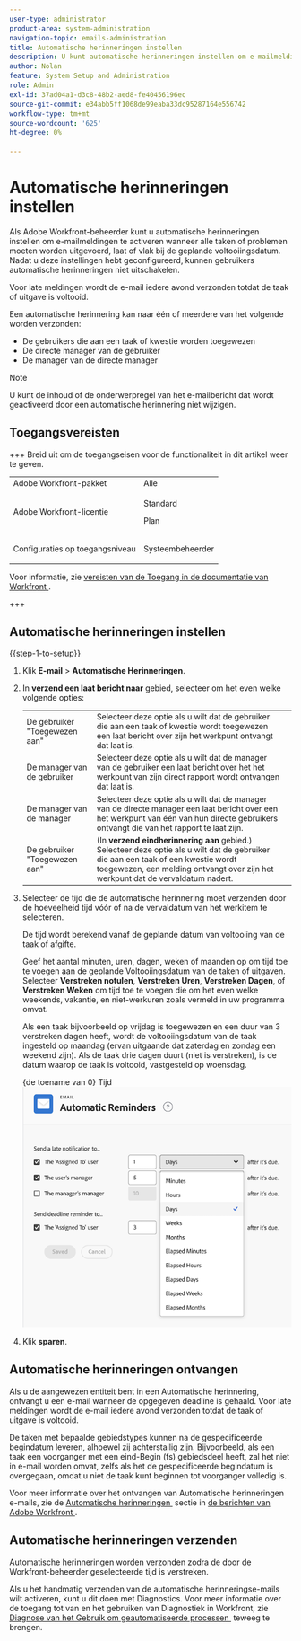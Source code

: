 ```yaml
---
user-type: administrator
product-area: system-administration
navigation-topic: emails-administration
title: Automatische herinneringen instellen
description: U kunt automatische herinneringen instellen om e-mailmeldingen te activeren wanneer alle taken of problemen opeisbaar zijn, te laat of bijna op de geplande voltooiingsdatum.
author: Nolan
feature: System Setup and Administration
role: Admin
exl-id: 37ad04a1-d3c8-48b2-aed8-fe40456196ec
source-git-commit: e34abb5ff1068de99eaba33dc95287164e556742
workflow-type: tm+mt
source-wordcount: '625'
ht-degree: 0%

---
```


# Automatische herinneringen instellen

<!--DON'T DELETE, DRAFT OR HIDE THIS ARTICLE. IT IS LINKED TO THE PRODUCT, THROUGH THE CONTEXT SENSITIVE HELP LINKS.-->

Als Adobe Workfront-beheerder kunt u automatische herinneringen instellen om e-mailmeldingen te activeren wanneer alle taken of problemen moeten worden uitgevoerd, laat of vlak bij de geplande voltooiingsdatum. Nadat u deze instellingen hebt geconfigureerd, kunnen gebruikers automatische herinneringen niet uitschakelen.

Voor late meldingen wordt de e-mail iedere avond verzonden totdat de taak of uitgave is voltooid.

Een automatische herinnering kan naar één of meerdere van het volgende worden verzonden:

* De gebruikers die aan een taak of kwestie worden toegewezen
* De directe manager van de gebruiker
* De manager van de directe manager

>[!NOTE]
>
>U kunt de inhoud of de onderwerpregel van het e-mailbericht dat wordt geactiveerd door een automatische herinnering niet wijzigen.

## Toegangsvereisten

+++ Breid uit om de toegangseisen voor de functionaliteit in dit artikel weer te geven.

<table style="table-layout:auto"> 
 <col> 
 <col> 
 <tbody> 
  <tr> 
   <td role="rowheader">Adobe Workfront-pakket</td> 
   <td>Alle</td> 
  </tr> 
  <tr> 
   <td role="rowheader">Adobe Workfront-licentie</td> 
   <td>
   <p>Standard</p>
   <p>Plan</p></td> 
  </tr> 
  <tr> 
   <td role="rowheader">Configuraties op toegangsniveau</td> 
   <td> <p>Systeembeheerder</p> </td> 
  </tr> 
 </tbody> 
</table>

Voor informatie, zie [&#x200B; vereisten van de Toegang in de documentatie van Workfront &#x200B;](/help/quicksilver/administration-and-setup/add-users/access-levels-and-object-permissions/access-level-requirements-in-documentation.md).

+++

## Automatische herinneringen instellen

{{step-1-to-setup}}

1. Klik **E-mail** > **Automatische Herinneringen**.

1. In **verzend een laat bericht naar** gebied, selecteer om het even welke volgende opties:

   <table>
    <tr>
        <td>De gebruiker "Toegewezen aan"</td>
        <td>Selecteer deze optie als u wilt dat de gebruiker die aan een taak of kwestie wordt toegewezen een laat bericht over zijn het werkpunt ontvangt dat laat is.</td>
        <td></td>
    </tr>
    <tr>
        <td>De manager van de gebruiker</td>
        <td>Selecteer deze optie als u wilt dat de manager van de gebruiker een laat bericht over het het werkpunt van zijn direct rapport wordt ontvangen dat laat is.</td>
        <td></td>
    </tr>
    <tr>
        <td>De manager van de manager</td>
        <td>Selecteer deze optie als u wilt dat de manager van de directe manager een laat bericht over een het werkpunt van één van hun directe gebruikers ontvangt die van het rapport te laat zijn.</td>
        <td></td>
    </tr>
    <tr>
        <td>De gebruiker "Toegewezen aan"</td>
        <td>(In <b> verzend eindherinnering aan </b> gebied.) Selecteer deze optie als u wilt dat de gebruiker die aan een taak of een kwestie wordt toegewezen, een melding ontvangt over zijn het werkpunt dat de vervaldatum nadert.</td>
        <td></td>
    </tr>
   </table>

1. Selecteer de tijd die de automatische herinnering moet verzenden door de hoeveelheid tijd vóór of na de vervaldatum van het werkitem te selecteren.

   De tijd wordt berekend vanaf de geplande datum van voltooiing van de taak of afgifte.

   Geef het aantal minuten, uren, dagen, weken of maanden op om tijd toe te voegen aan de geplande Voltooiingsdatum van de taken of uitgaven. Selecteer **Verstreken notulen**, **Verstreken Uren**, **Verstreken Dagen**, of **Verstreken Weken** om tijd toe te voegen die om het even welke weekends, vakantie, en niet-werkuren zoals vermeld in uw programma omvat.

   Als een taak bijvoorbeeld op vrijdag is toegewezen en een duur van 3 verstreken dagen heeft, wordt de voltooiingsdatum van de taak ingesteld op maandag (ervan uitgaande dat zaterdag en zondag een weekend zijn). Als de taak drie dagen duurt (niet is verstreken), is de datum waarop de taak is voltooid, vastgesteld op woensdag.

   {de toename van 0} Tijd ![](assets/time-increments-for-automatic-reminder.png)

1. Klik **sparen**.

## Automatische herinneringen ontvangen

Als u de aangewezen entiteit bent in een Automatische herinnering, ontvangt u een e-mail wanneer de opgegeven deadline is gehaald. Voor late meldingen wordt de e-mail iedere avond verzonden totdat de taak of uitgave is voltooid.

De taken met bepaalde gebiedstypes kunnen na de gespecificeerde begindatum leveren, alhoewel zij achterstallig zijn. Bijvoorbeeld, als een taak een voorganger met een eind-Begin (fs) gebiedsdeel heeft, zal het niet in e-mail worden omvat, zelfs als het de gespecificeerde begindatum is overgegaan, omdat u niet de taak kunt beginnen tot voorganger volledig is.

Voor meer informatie over het ontvangen van Automatische herinneringen e-mails, zie de [&#x200B; Automatische herinneringen &#x200B;](../../../workfront-basics/using-notifications/wf-notifications.md#automatic-reminders) sectie in [&#x200B; de berichten van Adobe Workfront &#x200B;](../../../workfront-basics/using-notifications/wf-notifications.md).

## Automatische herinneringen verzenden

Automatische herinneringen worden verzonden zodra de door de Workfront-beheerder geselecteerde tijd is verstreken.

Als u het handmatig verzenden van de automatische herinneringse-mails wilt activeren, kunt u dit doen met Diagnostics. Voor meer informatie over de toegang tot van en het gebruiken van Diagnostiek in Workfront, zie [&#x200B; Diagnose van het Gebruik om geautomatiseerde processen &#x200B;](../../../administration-and-setup/manage-workfront/run-diagnostics/use-diagnostics-to-trigger-automated-processes.md) teweeg te brengen.
